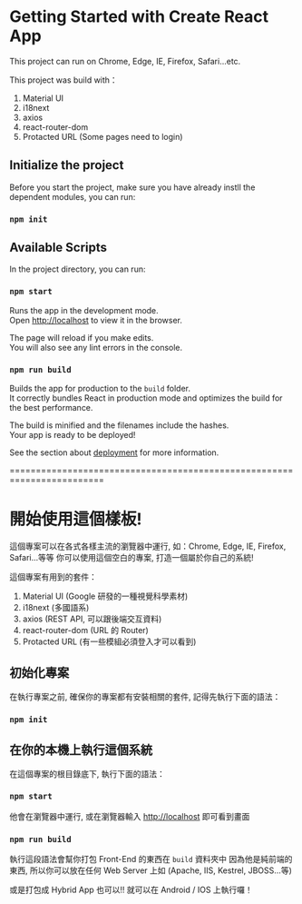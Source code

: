 # Getting Started with Create React App

This project can run on Chrome, Edge, IE, Firefox, Safari...etc.

This project was build with：
1. Material UI
2. i18next
3. axios
4. react-router-dom
5. Protacted URL (Some pages need to login)

## Initialize the project

Before you start the project, make sure you have already instll the dependent modules, you can run:

### `npm init`

## Available Scripts

In the project directory, you can run:

### `npm start`

Runs the app in the development mode.\
Open [http://localhost](http://localhost) to view it in the browser.

The page will reload if you make edits.\
You will also see any lint errors in the console.

### `npm run build`

Builds the app for production to the `build` folder.\
It correctly bundles React in production mode and optimizes the build for the best performance.

The build is minified and the filenames include the hashes.\
Your app is ready to be deployed!

See the section about [deployment](https://facebook.github.io/create-react-app/docs/deployment) for more information.

========================================================================

# 開始使用這個樣板!

這個專案可以在各式各樣主流的瀏覽器中運行, 如：Chrome, Edge, IE, Firefox, Safari...等等
你可以使用這個空白的專案, 打造一個屬於你自己的系統!

這個專案有用到的套件：
1. Material UI (Google 研發的一種視覺科學素材)
2. i18next (多國語系)
3. axios (REST API, 可以跟後端交互資料)
4. react-router-dom (URL 的 Router)
5. Protacted URL (有一些模組必須登入才可以看到)

## 初始化專案

在執行專案之前, 確保你的專案都有安裝相關的套件, 記得先執行下面的語法：

### `npm init`

## 在你的本機上執行這個系統

在這個專案的根目錄底下, 執行下面的語法：

### `npm start`

他會在瀏覽器中運行, 或在瀏覽器輸入 [http://localhost](http://localhost) 即可看到畫面

### `npm run build`

執行這段語法會幫你打包 Front-End 的東西在 `build` 資料夾中
因為他是純前端的東西, 所以你可以放在任何 Web Server 上如 (Apache, IIS, Kestrel, JBOSS...等)

或是打包成 Hybrid App 也可以!! 就可以在 Android / IOS 上執行囉！